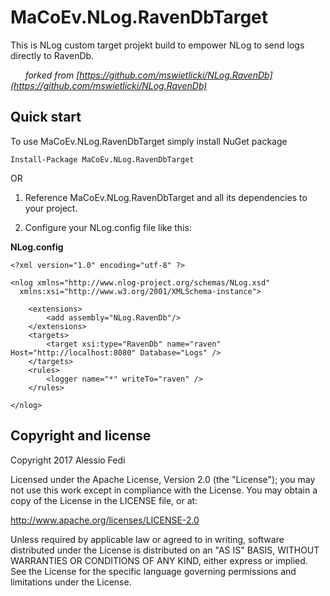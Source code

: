 MaCoEv.NLog.RavenDbTarget
=================

This is NLog custom target projekt build to empower NLog to send logs directly to RavenDb.


&nbsp;&nbsp;&nbsp;&nbsp;&nbsp;&nbsp;*forked from [https://github.com/mswietlicki/NLog.RavenDb](https://github.com/mswietlicki/NLog.RavenDb)*

Quick start
-----------

To use MaCoEv.NLog.RavenDbTarget simply install NuGet package

<code>Install-Package MaCoEv.NLog.RavenDbTarget</code>

OR

1.	Reference MaCoEv.NLog.RavenDbTarget and all its dependencies to your project.

2.	Configure your NLog.config file like this:

**NLog.config**

	<?xml version="1.0" encoding="utf-8" ?>

	<nlog xmlns="http://www.nlog-project.org/schemas/NLog.xsd"
      xmlns:xsi="http://www.w3.org/2001/XMLSchema-instance">

		<extensions>
			<add assembly="NLog.RavenDb"/>
		</extensions>
		<targets>
			<target xsi:type="RavenDb" name="raven" Host="http://localhost:8080" Database="Logs" />
		</targets>
		<rules>
			<logger name="*" writeTo="raven" />
		</rules>

	</nlog>


Copyright and license
---------------------

Copyright 2017 Alessio Fedi

Licensed under the Apache License, Version 2.0 (the "License");
you may not use this work except in compliance with the License.
You may obtain a copy of the License in the LICENSE file, or at:

   http://www.apache.org/licenses/LICENSE-2.0

Unless required by applicable law or agreed to in writing, software
distributed under the License is distributed on an "AS IS" BASIS,
WITHOUT WARRANTIES OR CONDITIONS OF ANY KIND, either express or implied.
See the License for the specific language governing permissions and
limitations under the License.
